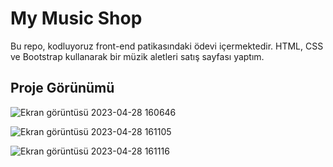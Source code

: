 
# My Music Shop </br>
Bu repo, kodluyoruz front-end patikasındaki ödevi içermektedir. HTML, CSS ve Bootstrap kullanarak bir müzik aletleri satış sayfası yaptım.

## Proje Görünümü

![Ekran görüntüsü 2023-04-28 160646](https://user-images.githubusercontent.com/116026974/235156987-2f1afad9-1f83-49a7-ae92-a7664c93b9de.png)

![Ekran görüntüsü 2023-04-28 161105](https://user-images.githubusercontent.com/116026974/235157155-c431c01d-804e-4356-a25f-0d5b455edf48.png)

![Ekran görüntüsü 2023-04-28 161116](https://user-images.githubusercontent.com/116026974/235157234-6d86ea7c-20cf-4888-9df5-0c5a2a1d5bc4.png)

